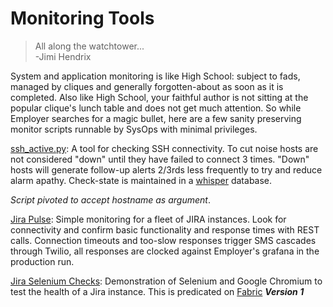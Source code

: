 # Monitoring Tools

> All along the watchtower...  
> -Jimi Hendrix  


System and application monitoring is like High School: subject to fads, managed by cliques and generally forgotten-about as soon as it is completed. Also like High School, your faithful author is not sitting at the popular clique's lunch table and does not get much attention. So while Employer searches for a magic bullet, here are a few sanity preserving monitor scripts runnable by SysOps with minimal privileges.


[ssh_active.py](ssh_active.py): A tool for checking SSH connectivity. To cut noise hosts are not considered "down" until they have failed to connect 3 times. "Down" hosts will generate follow-up alerts 2/3rds less frequently to try and reduce alarm apathy. Check-state is maintained in a [whisper](https://github.com/graphite-project/whisper) database.  

*Script pivoted to accept hostname as argument*.  

[Jira Pulse](jira_pulse): Simple monitoring for a fleet of JIRA instances. Look for connectivity and confirm basic functionality and response times with REST calls. Connection timeouts and too-slow responses trigger SMS cascades through Twilio, all responses are clocked against Employer's grafana in the production run. 


[Jira Selenium Checks](jira-selenium): Demonstration of Selenium and Google Chromium to test the health of a Jira instance. This is predicated on [Fabric](http://www.fabfile.org) ***Version 1***

